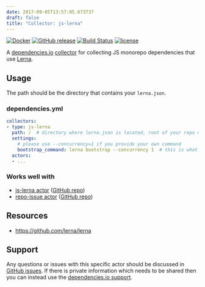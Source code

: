 ```yaml
---
date: 2017-09-05T13:57:05.673737
draft: false
title: "Collector: js-lerna"
---
```


[![Docker](https://img.shields.io/badge/dockerhub-collector--js--lerna-22B8EB.svg)](https://hub.docker.com/r/dependencies/collector-js-lerna/)
[![GitHub release](https://img.shields.io/github/release/dependencies-io/collector-js-lerna.svg)](https://github.com/dependencies-io/collector-js-lerna/releases)
[![Build Status](https://travis-ci.org/dependencies-io/collector-js-lerna.svg?branch=master)](https://travis-ci.org/dependencies-io/collector-js-lerna)
[![license](https://img.shields.io/github/license/dependencies-io/collector-js-lerna.svg)](https://github.com/dependencies-io/collector-js-lerna/blob/master/LICENSE)

A [dependencies.io](https://www.dependencies.io)
[collector](https://www.dependencies.io/docs/collectors/) for collecting JS monorepo dependencies that use [Lerna](https://lernajs.io/).

## Usage

The path should be the directory that contains your `lerna.json`.


### dependencies.yml

```yaml
collectors:
- type: js-lerna
  path: /  # directory where lerna.json is located, root of your repo most likely
  settings:
    # please use --concurrency=1 if you provide your own command
    bootstrap_command: lerna bootstrap --concurrency 1  # this is what is used by default
  actors:
  - ...
```

### Works well with

- [js-lerna actor](https://www.dependencies.io/docs/actors/js-lerna/) ([GitHub repo](https://github.com/dependencies-io/actor-js-lerna/))
- [repo-issue actor](https://www.dependencies.io/docs/actors/repo-issue/) ([GitHub repo](https://github.com/dependencies-io/actor-repo-issue/))

## Resources

- https://github.com/lerna/lerna

## Support

Any questions or issues with this specific actor should be discussed in [GitHub
issues](https://github.com/dependencies-io/collector-js-lerna/issues). If there is
private information which needs to be shared then you can instead use the
[dependencies.io support](https://app.dependencies.io/support).
